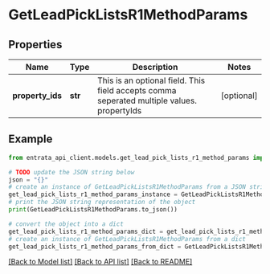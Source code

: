 # GetLeadPickListsR1MethodParams


## Properties

Name | Type | Description | Notes
------------ | ------------- | ------------- | -------------
**property_ids** | **str** | This is an optional field. This field accepts comma seperated multiple values. propertyIds | [optional] 

## Example

```python
from entrata_api_client.models.get_lead_pick_lists_r1_method_params import GetLeadPickListsR1MethodParams

# TODO update the JSON string below
json = "{}"
# create an instance of GetLeadPickListsR1MethodParams from a JSON string
get_lead_pick_lists_r1_method_params_instance = GetLeadPickListsR1MethodParams.from_json(json)
# print the JSON string representation of the object
print(GetLeadPickListsR1MethodParams.to_json())

# convert the object into a dict
get_lead_pick_lists_r1_method_params_dict = get_lead_pick_lists_r1_method_params_instance.to_dict()
# create an instance of GetLeadPickListsR1MethodParams from a dict
get_lead_pick_lists_r1_method_params_from_dict = GetLeadPickListsR1MethodParams.from_dict(get_lead_pick_lists_r1_method_params_dict)
```
[[Back to Model list]](../README.md#documentation-for-models) [[Back to API list]](../README.md#documentation-for-api-endpoints) [[Back to README]](../README.md)


